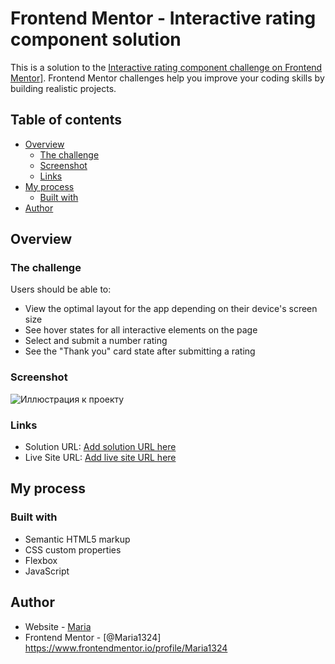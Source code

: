 # Frontend Mentor - Interactive rating component solution

This is a solution to the <a href='https://www.frontendmentor.io/challenges/interactive-rating-component-koxpeBUmI'>Interactive rating component challenge on Frontend Mentor]</a>. Frontend Mentor challenges help you improve your coding skills by building realistic projects. 

## Table of contents

- [Overview](#overview)
  - [The challenge](#the-challenge)
  - [Screenshot](#screenshot)
  - [Links](#links)
- [My process](#my-process)
  - [Built with](#built-with)
- [Author](#author)

## Overview

### The challenge

Users should be able to:

- View the optimal layout for the app depending on their device's screen size
- See hover states for all interactive elements on the page
- Select and submit a number rating
- See the "Thank you" card state after submitting a rating

### Screenshot
![Иллюстрация к проекту](https://github.com/jon/coolproject/raw/master/images/Screenshot_3.jpg)



### Links

- Solution URL: [Add solution URL here](https://your-solution-url.com)
- Live Site URL: [Add live site URL here](https://your-live-site-url.com)

## My process

### Built with

- Semantic HTML5 markup
- CSS custom properties
- Flexbox
- JavaScript

## Author

- Website - <a href="https://github.com/Maria1324">Maria</a>
- Frontend Mentor - [@Maria1324] https://www.frontendmentor.io/profile/Maria1324

